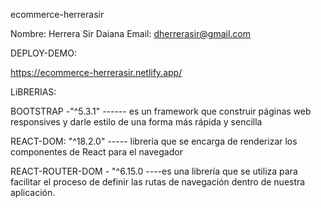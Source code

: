 ecommerce-herrerasir

Nombre: Herrera Sir Daiana 
Email: dherrerasir@gmail.com

DEPLOY-DEMO:

https://ecommerce-herrerasir.netlify.app/

LiBRERIAS:

BOOTSTRAP -"^5.3.1" ------ es un framework que construir páginas web responsives y darle estilo de una forma más rápida y sencilla

REACT-DOM: "^18.2.0" ----- librería que se encarga de renderizar los componentes de React para el navegador

REACT-ROUTER-DOM - "^6.15.0 ----es una librería que se utiliza para facilitar el proceso de definir las rutas de navegación dentro de nuestra aplicación.

